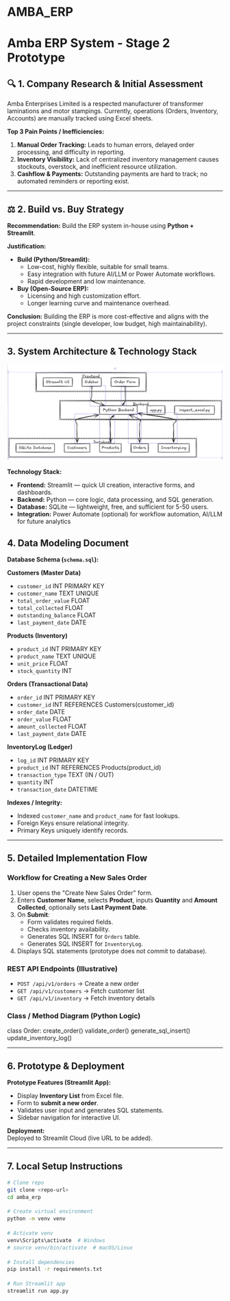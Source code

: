 # AMBA_ERP
# Amba ERP System - Stage 2 Prototype

## 🔍 1. Company Research & Initial Assessment

Amba Enterprises Limited is a respected manufacturer of transformer laminations and motor stampings. Currently, operations (Orders, Inventory, Accounts) are manually tracked using Excel sheets.  

**Top 3 Pain Points / Inefficiencies:**
1. **Manual Order Tracking:** Leads to human errors, delayed order processing, and difficulty in reporting.
2. **Inventory Visibility:** Lack of centralized inventory management causes stockouts, overstock, and inefficient resource utilization.
3. **Cashflow & Payments:** Outstanding payments are hard to track; no automated reminders or reporting exist.

---

## ⚖️ 2. Build vs. Buy Strategy

**Recommendation:** Build the ERP system in-house using **Python + Streamlit**.

**Justification:**
- **Build (Python/Streamlit):**
  - Low-cost, highly flexible, suitable for small teams.
  - Easy integration with future AI/LLM or Power Automate workflows.
  - Rapid development and low maintenance.
- **Buy (Open-Source ERP):**
  - Licensing and high customization effort.
  - Longer learning curve and maintenance overhead.
  
**Conclusion:** Building the ERP is more cost-effective and aligns with the project constraints (single developer, low budget, high maintainability).

---

## ️3. System Architecture & Technology Stack

![ERP System Diagram](images/System_Architecture.png)


**Technology Stack:**
- **Frontend:** Streamlit — quick UI creation, interactive forms, and dashboards.
- **Backend:** Python — core logic, data processing, and SQL generation.
- **Database:** SQLite — lightweight, free, and sufficient for 5-50 users.
- **Integration:** Power Automate (optional) for workflow automation, AI/LLM for future analytics

## ️4. Data Modeling Document

**Database Schema (`schema.sql`):**

**Customers (Master Data)**
- `customer_id` INT PRIMARY KEY
- `customer_name` TEXT UNIQUE
- `total_order_value` FLOAT
- `total_collected` FLOAT
- `outstanding_balance` FLOAT
- `last_payment_date` DATE

**Products (Inventory)**
- `product_id` INT PRIMARY KEY
- `product_name` TEXT UNIQUE
- `unit_price` FLOAT
- `stock_quantity` INT

**Orders (Transactional Data)**
- `order_id` INT PRIMARY KEY
- `customer_id` INT REFERENCES Customers(customer_id)
- `order_date` DATE
- `order_value` FLOAT
- `amount_collected` FLOAT
- `last_payment_date` DATE

**InventoryLog (Ledger)**
- `log_id` INT PRIMARY KEY
- `product_id` INT REFERENCES Products(product_id)
- `transaction_type` TEXT (IN / OUT)
- `quantity` INT
- `transaction_date` DATETIME

**Indexes / Integrity:**
- Indexed `customer_name` and `product_name` for fast lookups.
- Foreign Keys ensure relational integrity.
- Primary Keys uniquely identify records.

---

## 5. Detailed Implementation Flow

### Workflow for Creating a New Sales Order
1. User opens the "Create New Sales Order" form.
2. Enters **Customer Name**, selects **Product**, inputs **Quantity** and **Amount Collected**, optionally sets **Last Payment Date**.
3. On **Submit**:
   - Form validates required fields.
   - Checks inventory availability.
   - Generates SQL INSERT for `Orders` table.
   - Generates SQL INSERT for `InventoryLog`.
4. Displays SQL statements (prototype does not commit to database).

### REST API Endpoints (Illustrative)
- `POST /api/v1/orders` → Create a new order
- `GET /api/v1/customers` → Fetch customer list
- `GET /api/v1/inventory` → Fetch inventory details

### Class / Method Diagram (Python Logic)
class Order:
create_order()
validate_order()
generate_sql_insert()
update_inventory_log()


---

## 6. Prototype & Deployment

**Prototype Features (Streamlit App):**
- Display **Inventory List** from Excel file.
- Form to **submit a new order**.
- Validates user input and generates SQL statements.
- Sidebar navigation for interactive UI.

**Deployment:**  
Deployed to Streamlit Cloud (live URL to be added).

---

## 7. Local Setup Instructions

```bash
# Clone repo
git clone <repo-url>
cd amba_erp

# Create virtual environment
python -m venv venv

# Activate venv
venv\Scripts\activate  # Windows
# source venv/bin/activate  # macOS/Linux

# Install dependencies
pip install -r requirements.txt

# Run Streamlit app
streamlit run app.py
